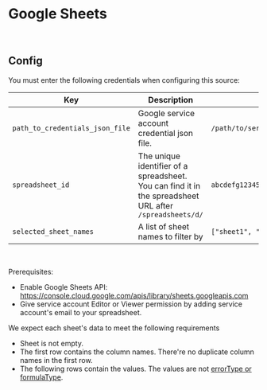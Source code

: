 # Google Sheets

<br />

## Config

You must enter the following credentials when configuring this source:

| Key | Description | Sample value
| --- | --- | --- |
| `path_to_credentials_json_file` | Google service account credential json file. | `/path/to/service_account_credentials.json` |
| `spreadsheet_id` | The unique identifier of a spreadsheet. You can find it in the spreadsheet URL after `/spreadsheets/d/` | `abcdefg123456` |
| `selected_sheet_names` | A list of sheet names to filter by | `["sheet1", "sheet2"]` |

<br />

Prerequisites:
* Enable Google Sheets API: https://console.cloud.google.com/apis/library/sheets.googleapis.com
* Give service account Editor or Viewer permission by adding service account's email to your spreadsheet.

We expect each sheet's data to meet the following requirements
* Sheet is not empty.
* The first row contains the column names. There're no duplicate column names in the first row.
* The following rows contain the values. The values are not [errorType or formulaType](https://developers.google.com/sheets/api/reference/rest/v4/spreadsheets/other#ExtendedValue).

